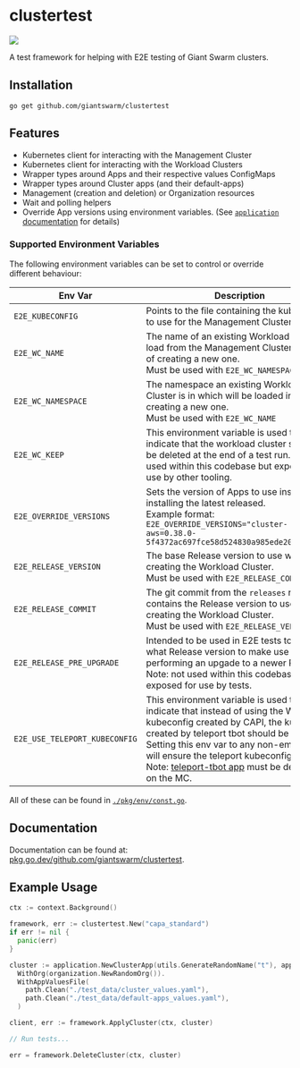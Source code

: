 # clustertest

<a href="https://godoc.org/github.com/giantswarm/clustertest"><img src="https://godoc.org/github.com/giantswarm/clustertest?status.svg"></a>

A test framework for helping with E2E testing of Giant Swarm clusters.

## Installation

```shell
go get github.com/giantswarm/clustertest
```

## Features

- Kubernetes client for interacting with the Management Cluster
- Kubernetes client for interacting with the Workload Clusters
- Wrapper types around Apps and their respective values ConfigMaps
- Wrapper types around Cluster apps (and their default-apps)
- Management (creation and deletion) or Organization resources
- Wait and polling helpers
- Override App versions using environment variables. (See [`application` documentation](https://pkg.go.dev/github.com/giantswarm/clustertest/pkg/application) for details)

### Supported Environment Variables

The following environment variables can be set to control or override different behaviour:

| Env Var | Description |
| --- | --- |
| `E2E_KUBECONFIG` | Points to the file containing the kubeconfig to use for the Management Clusters |
| `E2E_WC_NAME` | The name of an existing Workload Cluster to load from the Management Cluster instead of creating a new one.<br/>Must be used with `E2E_WC_NAMESPACE` |
| `E2E_WC_NAMESPACE` | The namespace an existing Workload Cluster is in which will be loaded instead of creating a new one.<br/>Must be used with `E2E_WC_NAME` |
| `E2E_WC_KEEP` | This environment variable is used to indicate that the workload cluster should not be deleted at the end of a test run. Note: not used within this codebase but exposed for use by other tooling. |
| `E2E_OVERRIDE_VERSIONS` | Sets the version of Apps to use instead of installing the latest released.<br/>Example format: `E2E_OVERRIDE_VERSIONS="cluster-aws=0.38.0-5f4372ac697fce58d524830a985ede2082d7f461"` |
| `E2E_RELEASE_VERSION` | The base Release version to use when creating the Workload Cluster.<br/>Must be used with `E2E_RELEASE_COMMIT` |
| `E2E_RELEASE_COMMIT` | The git commit from the `releases` repo that contains the Release version to use when creating the Workload Cluster.<br/>Must be used with `E2E_RELEASE_VERSION` |
| `E2E_RELEASE_PRE_UPGRADE` | Intended to be used in E2E tests to indicate what Release version to make use of before performing an upgade to a newer Release. Note: not used within this codebase but exposed for use by tests. |
| `E2E_USE_TELEPORT_KUBECONFIG` | This environment variable is used to indicate that instead of using the WC kubeconfig created by CAPI, the kubeconfig created by teleport tbot should be used. Setting this env var to any non-empty value will ensure the teleport kubeconfig is used. Note: [teleport-tbot app](https://github.com/giantswarm/teleport-tbot) must be deployed on the MC. |

All of these can be found in [`./pkg/env/const.go`](./pkg/env/const.go).

## Documentation

Documentation can be found at: [pkg.go.dev/github.com/giantswarm/clustertest](https://pkg.go.dev/github.com/giantswarm/clustertest).

## Example Usage

```go
ctx := context.Background()

framework, err := clustertest.New("capa_standard")
if err != nil {
  panic(err)
}

cluster := application.NewClusterApp(utils.GenerateRandomName("t"), application.ProviderAWS).
  WithOrg(organization.NewRandomOrg()).
  WithAppValuesFile(
    path.Clean("./test_data/cluster_values.yaml"),
    path.Clean("./test_data/default-apps_values.yaml"),
  )

client, err := framework.ApplyCluster(ctx, cluster)

// Run tests...

err = framework.DeleteCluster(ctx, cluster)
```
